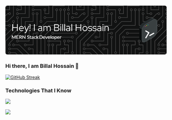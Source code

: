 ![Billal Hossain's Banner](./header-img/github-header-image.png)

### Hi there, I am Billal Hossain 👋

<!--
**billal-webdev/billal-webdev** is a ✨ _special_ ✨ repository because its `README.md` (this file) appears on your GitHub profile.

Here are some ideas to get you started:

- 🔭 I’m currently working on ...
- 🌱 I’m currently learning ...
- 👯 I’m looking to collaborate on ...
- 🤔 I’m looking for help with ...
- 💬 Ask me about ...
- 📫 How to reach me: ...
- 😄 Pronouns: ...
- ⚡ Fun fact: ...
-->

[![GitHub Streak](https://github-readme-streak-stats.herokuapp.com?user=billal-webdev&theme=tokyonight)](https://github.com/billal-webdev)

### Technologies That I Know

<p>
  <a href="https://skillicons.dev">
    <img src="https://skillicons.dev/icons?i=js,react,redux,nodejs,mongodb,expressjs,html,css,tailwind,bootstrap,materialui" />
  </a>
</p>

![](http://github-profile-summary-cards.vercel.app/api/cards/profile-details?username=billal-webdev&theme=tokyonight)

